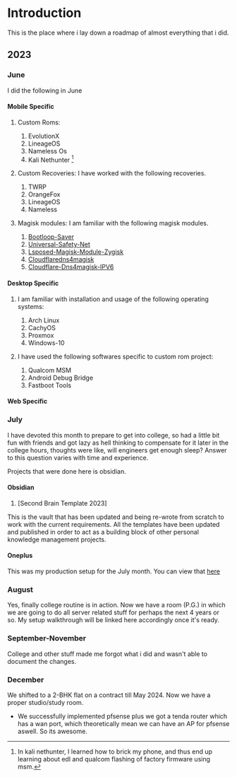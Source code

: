 # Introduction

This is the place where i lay down a roadmap of almost everything that i did.

## 2023

### June

I did the following in June

#### Mobile Specific

1. Custom Roms: 
    1. EvolutionX
    2. LineageOS
    3. Nameless Os
    4. Kali Nethunter [^1]

2. Custom Recoveries: I have worked with the following recoveries.

    1. TWRP
    2. OrangeFox
    3. LineageOS
    4. Nameless

3. Magisk modules: I am familiar with the following magisk modules.

    1. [Bootloop-Saver](https://download.magiskzip.com/download/magisk-bootloop-saver/)
    2. [Universal-Safety-Net](https://download.magiskzip.com/download/universal-safetynet-fix-magisk-module/)
    3. [Lsposed-Magisk-Module-Zygisk](https://download.magiskzip.com/download/lsposed-magisk-module-zygisk/)
    4. [Cloudflaredns4magisk](https://download.magiskzip.com/download/cloudflaredns4magisk/)
    5. [Cloudflare-Dns4magisk-IPV6](https://download.magiskzip.com/download/cloudflaredns4magisk-ipv6/)


#### Desktop Specific

1. I am familiar with installation and usage of the following operating systems:
    1. Arch Linux
    2. CachyOS
    3. Proxmox
    4. Windows-10

2. I have used the following softwares specific to custom rom project:
    1. Qualcom MSM
    2. Android Debug Bridge
    3. Fastboot Tools



#### Web Specific


### July

I have devoted this month to prepare to get into college, so had a little bit fun with friends and got lazy as hell thinking to compensate for it later in the college hours, thoughts were like, will engineers get enough sleep? Answer to this question varies with time and experience. 

Projects that were done here is obsidian.

#### Obsidian

1. [Second Brain Template 2023]

This is the vault that has been updated and being re-wrote from scratch to work with the current requirements. All the templates have been updated and published in order to act as a building block of other personal knowledge management projects.

#### Oneplus 

This was my production setup for the July month. You can view that [here](../Developement-Setup/Owned-Devices/Android/One-Plus/Kebab/Production/2023/July/production.md)

### August

Yes, finally college routine is in action. Now we have a room (P.G.) in which we are going to do all server related stuff for perhaps the next 4 years or so. My setup walkthrough will be linked here accordingly once it's ready.

### September-November 

College and other stuff made me forgot what i did and wasn't able to document the changes. 

### December 

We shifted to a 2-BHK flat on a contract till May 2024. Now we have a proper studio/study room. 

- We successfully implemented pfsense plus we got a tenda router which has a wan port, which theoretically mean we can have an AP for pfsense aswell. So its awesome. 



[^1]: In kali nethunter, I learned how to brick my phone, and thus end up learning about edl and qualcom flashing of factory firmware using msm.
